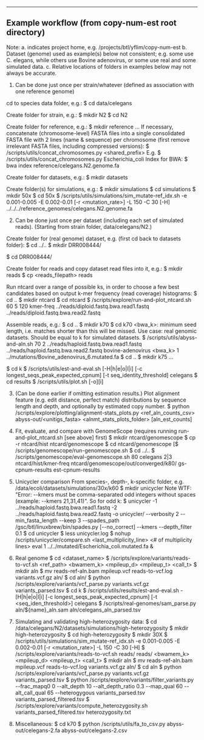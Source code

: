 ---------
Example workflow (from copy-num-est root directory)
---------

Note:
a. <HOME> indicates project home, e.g. /projects/btl/yflim/copy-num-est
b. Dataset (genome) used as example(s) below not consistent; e.g. some use C. elegans, while others use Bovine adenovirus, or some use real and some simulated data.
c. Relative locations of folders in examples below may not always be accurate.


1. Can be done just once per strain/whatever (defined as association with one reference genome)

cd to species data folder, e.g.:
$ cd data/celegans

Create folder for strain, e.g.:
$ mkdir N2
$ cd N2

Create folder for reference, e.g.:
$ mkdir reference
...
If necessary, concatenate (chromosome-level) FASTA files into a single consolidated FASTA file with 2 lines (name & sequence) per chromosome (first remove irrelevant FASTA files, including compressed versions):
$ <HOME>/scripts/utils/concat_chromosomes.py <shared_prefix>
E.g.
$ <HOME>/scripts/utils/concat_chromosomes.py Escherichia_coli
Index for BWA:
$ bwa index reference/celegans.N2.genome.fa

Create folder for datasets, e.g.:
$ mkdir datasets

Create folder(s) for simulations, e.g.:
$ mkdir simulations
$ cd simulations
$ mkdir 50x
$ cd 50x
$ <HOME>/scripts/utils/simulations/sim_mutate-ref_idx.sh -e 0.001-0.005 -E 0.002-0.01 [-r <mutation_rate>] -L 150 -C 30 [-H] ../../../reference_genomes/celegans.N2.genome.fa

2. Can be done just once per dataset (including each set of simulated reads). (Starting from strain folder, data/celegans/N2.)

Create folder for (real genome) dataset, e.g. (first cd back to datasets folder):
$ cd ../..
$ mkdir DRR008444/

$ cd DRR008444/

Create folder for reads and copy dataset read files into it, e.g.:
$ mkdir reads
$ cp <reads_filepath> reads

Run ntcard over a range of possible ks, in order to choose a few best candidates based on output k-mer frequency (read coverage) histograms:
$ cd ..
$ mkdir ntcard
$ cd ntcard
$ <HOME>/scripts/explore/run-and-plot_ntcard.sh 60 5 120 kmer-freq ../reads/diploid.fastq.bwa.read1.fastq ../reads/diploid.fastq.bwa.read2.fastq

Assemble reads, e.g.:
$ cd ..
$ mkdir k70
$ cd k70
<bwa_k>: minimum seed length, i.e. matches shorter than this will be missed. Use case: real genomic datasets. Should be equal to k for simulated datasets.
$ <HOME>/scripts/utils/abyss-and-aln.sh 70 2 ../reads/haploid.fastq.bwa.read1.fastq ../reads/haploid.fastq.bwa.read2.fastq bovine-adenovirus <bwa_k> 1 ../mutations/Bovine_adenovirus_6.mutated.fa
$ cd ..
$ mkdir k75
...

$ cd k<k>
$ <HOME>/scripts/utils/est-and-eval.sh [-H|h|e|o|l|i] [-c longest_seqs_peak_expected_cpnum] [-t seq_identity_threshold] celegans <k>
$ cd results
$ <HOME>/scripts/utils/plot.sh [-o][i]

3. (Can be done earlier if omitting estimation results.) Plot alignment feature (e.g. edit distance, perfect match) distributions by sequence length and depth, and optionally by estimated copy number.
$ python <HOME>/scripts/explore/plotting/alignment-stats_plots.py <k> <ref_aln_counts_csv> abyss-out/<unitigs_fasta> <alnmt_stats_plots_folder> [aln_est_counts]

4. Fit, evaluate, and compare with GenomeScope (requires running run-and-plot_ntcard.sh [see above] first)
$ mkdir ntcard/genomescope
$ cp -r ntcard/hist ntcard/genomescope
$ cd ntcard/genomescope
[$ <HOME>/scripts/genomescope/run-genomescope.sh
$ cd ../..
$ <HOME>/scripts/genomescope/eval-genomescope.sh 80 celegans 2|3 ntcard/hist/kmer-freq ntcard/genomescope/out/converged/k80/ gs-cpnum-results est-cpnum-results

5. Unicycler comparison
From species-, depth-, k-specific folder, e.g. <HOME>/data/ecoli/datasets/simulations/30x/k60
$ mkdir unicycler
Note WTF: "Error: --kmers must be comma-separated odd integers without spaces (example: --kmers 21,31,41)". So for odd k:
$ unicycler -1 ../reads/haploid.fastq.bwa.read1.fastq -2 ../reads/haploid.fastq.bwa.read2.fastq -o unicycler/ --verbosity 2 --min_fasta_length <k> --keep 3 --spades_path /gsc/btl/linuxbrew/bin/spades.py [--no_correct] --kmers <k> --depth_filter 0.1
$ cd unicycler
$ less unicycler.log
$ nohup <HOME>/scripts/unicycler/compare.sh <k> <last_multiplicity_line> <# of multiplicity lines> eval 1 ../../mutated/Escherichia_coli.mutated.fa &

6. Real genome
$ cd <dataset_name>
$ <HOME>/scripts/explore/variants/reads-to-vcf.sh <ref_path> <reads1> <reads2> <bwamem_k> <mpileup_d> <mpileup_t> <call_t>
$ mkdir aln
$ mv reads-ref-aln.bam mpileup.vcf reads-to-vcf.log variants.vcf.gz aln/
$ cd aln/
$ python <HOME>/scripts/explore/variants/vcf_parse.py variants.vcf.gz variants_parsed.tsv
$ cd k<k>
$ <HOME>/scripts/utils/results/est-and-eval.sh -[H|h|e|o|l|i] [-c longest_seqs_peak_expected_cpnum] [-t <seq_iden_threshold>] celegans <k>
$ <HOME>/scripts/real-genomes/sam_parse.py aln/${name}_aln.sam aln/celegans_aln_parsed.tsv

7. Simulating and validating high-heterozygosity data:
$ cd <HOME>/data/celegans/N2/datasets/simulations/high-heterozygosity
$ mkdir high-heterozygosity
$ cd high-heterozygosity
$ mkdir 30X
$ <HOME>/scripts/utils/simulations/sim_mutate-ref_idx.sh -e 0.001-0.005 -E 0.002-0.01 [-r <mutation_rate>] -L 150 -C 30 [-H] <refpath>
$ <HOME>/scripts/explore/variants/reads-to-vcf.sh <refpath> reads/<reads1> reads/<reads2> <bwamem_k> <mpileup_d> <mpileup_t> <call_t>
$ mkdir aln
$ mv reads-ref-aln.bam mpileup.vcf reads-to-vcf.log variants.vcf.gz aln/
$ cd aln
$ python <HOME>/scripts/explore/variants/vcf_parse.py variants.vcf.gz variants_parsed.tsv
$ python <HOME>/scripts/explore/variants/filter_variants.py --frac_mapq0 0 --alt_depth 10 --alt_depth_ratio 0.3 --map_qual 60 --alt_call_qual 65 --heterogygous variants_parsed.tsv variants_parsed_filtered.tsv
$ <HOME>/scripts/explore/variants/compute_heterozygosity.sh variants_parsed_filtered.tsv <refpath> heterozygosity.txt

8. Miscellaneous:
$ cd k70
$ python <HOME>/scripts/utils/fa_to_csv.py abyss-out/celegans-2.fa abyss-out/celegans-2.csv
